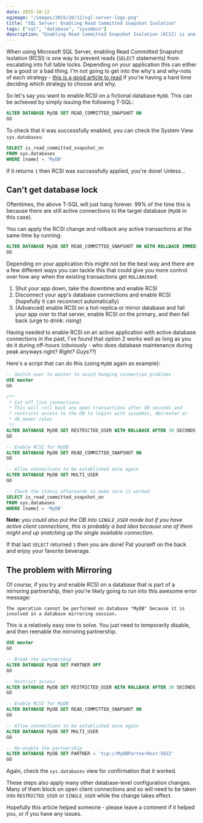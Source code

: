 ```yaml
---
date: 2015-10-12
ogimage: "/images/2015/10/12/sql-server-logo.png"
title: "SQL Server: Enabling Read Committed Snapshot Isolation"
tags: ["sql", "database", "sysadmin"]
description: "Enabling Read Committed Snapshot Isolation (RCSI) is one way to prevent reads (`SELECT` statements) from escalating into full table locks. Depending on your application this can either be a good or a bad thing. Read more to find out how to enable it!"
---
```


When using Microsoft SQL Server, enabling Read Committed Snapshot Isolation (RCSI) is one way to prevent reads (`SELECT` statements) from escalating into full table locks. Depending on your application this can either be a good or a bad thing. I'm not going to get into the why's and why-nots of each strategy - [this is a good article to read](https://technet.microsoft.com/en-us/library/ms188277.aspx) if you're having a hard time deciding which strategy to choose and why.

So let's say you want to enable RCSI on a fictional database `MyDB`. This can be achieved by simply issuing the following T-SQL:

```sql
ALTER DATABASE MyDB SET READ_COMMITTED_SNAPSHOT ON
GO
```

To check that it was successfully enabled, you can check the System View `sys.databases`:

```sql
SELECT is_read_committed_snapshot_on
FROM sys.databases
WHERE [name] = 'MyDB'
```

If it returns `1` then RCSI was successfully applied, you're done! Unless...
<!--more-->
## Can't get database lock

Oftentimes, the above T-SQL will just hang forever. 99% of the time this is because there are still active connections to the target database (`MyDB` in this case).

You can apply the RCSI change and rollback any active transactions at the same time by running:

```sql
ALTER DATABASE MyDB SET READ_COMMITTED_SNAPSHOT ON WITH ROLLBACK IMMEDIATE
GO
```

Depending on your application this might not be the best way and there are a few different ways you can tackle this that could give you more control over how any when the existing transactions get `ROLLBACK`ed:

 1. Shut your app down, take the downtime and enable RCSI
 2. Disconnect your app's database connections and enable RCSI (hopefully it can reconnect automatically)
 3. (Advanced) enable RCSI on a hot-replica or mirror database and fail your app over to that server, enable RCSI on the primary, and then fail back (urge to drink: _rising_)

Having needed to enable RCSI on an active application with active database connections in the past, I've found that option 2 works well as long as you do it during off-hours (obviously - who does database maintenance during peak anyways right? _Right? Guys??_)

Here's a script that can do this (using `MyDB` again as example):

```sql
-- Switch over to master to avoid hanging connection problems
USE master
GO

/**
 * Cut off live connections
 * This will roll back any open transactions after 30 seconds and
 * restricts access to the DB to logins with sysadmin, dbcreator or
 * db_owner roles
 */
ALTER DATABASE MyDB SET RESTRICTED_USER WITH ROLLBACK AFTER 30 SECONDS
GO

-- Enable RCSI for MyDB
ALTER DATABASE MyDB SET READ_COMMITTED_SNAPSHOT ON
GO

-- Allow connections to be established once again
ALTER DATABASE MyDB SET MULTI_USER
GO

-- Check the status afterwards to make sure it worked
SELECT is_read_committed_snapshot_on
FROM sys.databases
WHERE [name] = 'MyDB'
```

**Note:** _you could also put the DB into `SINGLE_USER` mode but if you have active client connections, this is probably a bad idea because one of them might end up snatching up the single available connection._

If that last `SELECT` returned `1` then you are done! Pat yourself on the back and enjoy your favorite beverage.

## The problem with Mirroring

Of course, if you try and enable RCSI on a database that is part of a mirroring partnership, then you're likely going to run into this awesome error message:

```text
The operation cannot be performed on database "MyDB" because it is involved in a database mirroring session.
```

This is a relatively easy one to solve. You just need to temporarily disable, and then reenable the mirroring partnership.

```sql
USE master
GO

-- Break the partnership
ALTER DATABASE MyDB SET PARTNER OFF
GO

-- Restrict access
ALTER DATABASE MyDB SET RESTRICTED_USER WITH ROLLBACK AFTER 30 SECONDS
GO

-- Enable RCSI for MyDB
ALTER DATABASE MyDB SET READ_COMMITTED_SNAPSHOT ON
GO

-- Allow connections to be established once again
ALTER DATABASE MyDB SET MULTI_USER
GO

-- Re-enable the partnership
ALTER DATABASE MyDB SET PARTNER = 'tcp://MyDBPartnerHost:5022'
GO
```

Again, check the `sys.databases` view for confirmation that it worked.

These steps also apply many other database-level configuration changes. Many of them block on open client connections and so will need to be taken into `RESTRICTED_USER` or `SINGLE_USER` while the change takes effect.

Hopefully this article helped someone - please leave a comment if it helped you, or if you have any issues.

